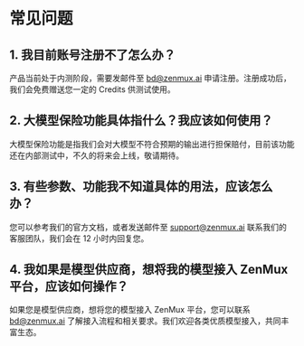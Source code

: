 # 常见问题

## 1. 我目前账号注册不了怎么办？

产品当前处于内测阶段，需要发邮件至 [bd@zenmux.ai](mailto:bd@zenmux.ai) 申请注册。注册成功后，我们会免费赠送您一定的 Credits 供测试使用。

## 2. 大模型保险功能具体指什么？我应该如何使用？

大模型保险功能是指我们会对大模型不符合预期的输出进行担保赔付，目前该功能还在内部测试中，不久的将来会上线，敬请期待。

## 3. 有些参数、功能我不知道具体的用法，应该怎么办？

您可以参考我们的官方文档，或者发送邮件至 [support@zenmux.ai](mailto:support@zenmux.ai) 联系我们的客服团队，我们会在 12 小时内回复您。

## 4. 我如果是模型供应商，想将我的模型接入 ZenMux 平台，应该如何操作？

如果您是模型供应商，想将您的模型接入 ZenMux 平台，您可以联系 [bd@zenmux.ai](mailto:bd@zenmux.ai) 了解接入流程和相关要求。我们欢迎各类优质模型接入，共同丰富生态。
